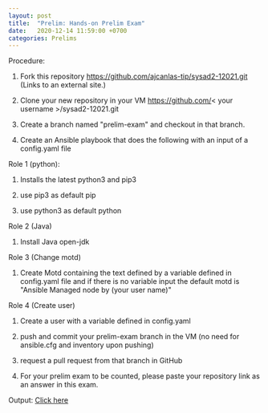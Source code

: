 ```yaml
---
layout: post
title:  "Prelim: Hands-on Prelim Exam"
date:   2020-12-14 11:59:00 +0700
categories: Prelims
---
```

Procedure:

1. Fork this repository https://github.com/ajcanlas-tip/sysad2-12021.git (Links to an external site.)

2. Clone your new repository in your VM https://github.com/< your username >/sysad2-12021.git

3. Create a branch named "prelim-exam" and checkout in that branch. 

4. Create an Ansible playbook that does the following with an input of a config.yaml file

Role 1 (python):

1. Installs the latest python3 and pip3

2. use pip3 as default pip 

3. use python3 as default python 

Role 2 (Java)

1. Install Java open-jdk

Role 3 (Change motd)

1. Create Motd containing the text defined by a variable defined in config.yaml file and if there is no variable input the default motd is "Ansible Managed node by (your user name)"

Role 4 (Create user)

1. Create a user with a variable defined in config.yaml

5. push and commit your prelim-exam branch in the VM (no need for ansible.cfg and inventory upon pushing)

6. request a pull request from that branch in GitHub

7. For your prelim exam to be counted, please paste your repository link as an answer in this exam.

Output: [Click here](https://github.com/eperol-tip/sysad2-12021/commit/d3c1ab78335f7f6bdc0fd880dbb72bd7b9543215)
